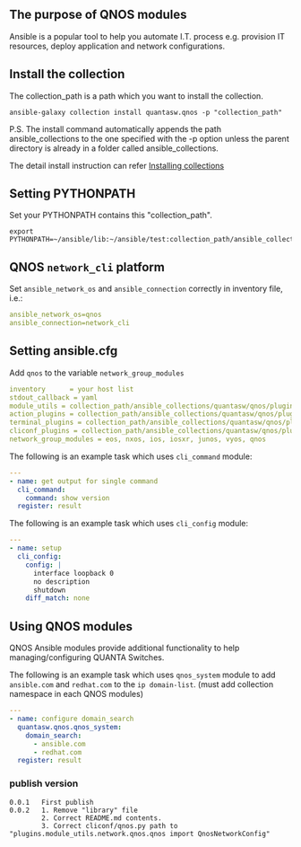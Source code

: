 ##	The purpose of QNOS modules
Ansible is a popular tool to help you automate I.T. process e.g. provision IT resources, deploy application and network configurations.

## Install the collection
The collection_path is a path which you want to install the collection.
```
ansible-galaxy collection install quantasw.qnos -p "collection_path"
```
P.S. The install command automatically appends the path ansible_collections to the one specified with the -p option unless the parent directory is already in a folder called ansible_collections.

The detail install instruction can refer [Installing collections](https://docs.ansible.com/ansible/latest/user_guide/collections_using.html#collections)

## Setting PYTHONPATH
Set your PYTHONPATH contains this "collection_path".
```
export PYTHONPATH=~/ansible/lib:~/ansible/test:collection_path/ansible_collections/quantasw/qnos
```
## QNOS `network_cli` platform
Set `ansible_network_os` and `ansible_connection` correctly in inventory file, i.e.:

```yaml
ansible_network_os=qnos
ansible_connection=network_cli
```
## Setting ansible.cfg
Add `qnos` to the variable `network_group_modules`
```yaml
inventory      = your host list
stdout_callback = yaml
module_utils = collection_path/ansible_collections/quantasw/qnos/plugins/module_utils
action_plugins = collection_path/ansible_collections/quantasw/qnos/plugins/module_utils/action
terminal_plugins = collection_path/ansible_collections/quantasw/qnos/plugins/module_utils/terminal
cliconf_plugins = collection_path/ansible_collections/quantasw/qnos/plugins/module_utils/cliconf
network_group_modules = eos, nxos, ios, iosxr, junos, vyos, qnos
```

The following is an example task which uses `cli_command` module:
```yaml
---
- name: get output for single command
  cli_command:
    command: show version
  register: result
```

The following is an example task which uses `cli_config` module:
```yaml
---
- name: setup
  cli_config:
    config: |
      interface loopback 0
      no description
      shutdown
    diff_match: none
```

## Using QNOS modules
QNOS Ansible modules provide additional functionality to help managing/configuring QUANTA Switches.

The following is an example task which uses `qnos_system` module to add `ansible.com` and `redhat.com` to the `ip domain-list`. (must add collection namespace in each QNOS modules)
```yaml
---
- name: configure domain_search
  quantasw.qnos.qnos_system:
    domain_search:
      - ansible.com
      - redhat.com
  register: result
```

### publish version
```
0.0.1   First publish
0.0.2   1. Remove "library" file
        2. Correct README.md contents.
        3. Correct cliconf/qnos.py path to "plugins.module_utils.network.qnos.qnos import QnosNetworkConfig"
``` 
